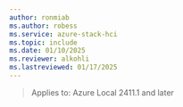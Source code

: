 ```yaml
---
author: ronmiab
ms.author: robess
ms.service: azure-stack-hci
ms.topic: include
ms.date: 01/10/2025
ms.reviewer: alkohli
ms.lastreviewed: 01/17/2025
---
```


> Applies to: Azure Local 2411.1 and later